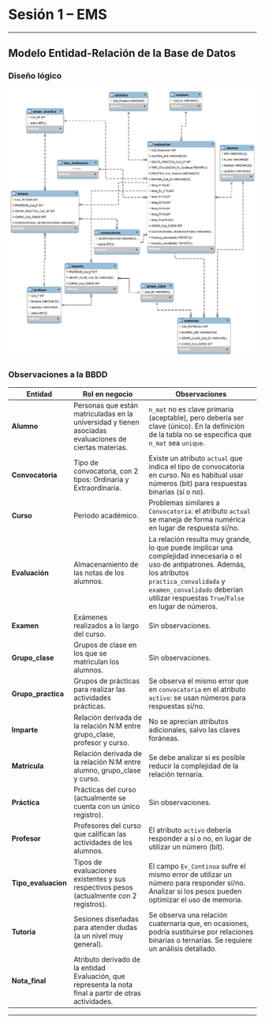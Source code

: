 # Sesión 1 – EMS

---

## Modelo Entidad-Relación de la Base de Datos

### Diseño lógico

![Tablas de la BBDD](er_logic_legacy.png)

### Observaciones a la BBDD

| **Entidad**      | **Rol en negocio**                                                                                     | **Observaciones**                                                                                                                                                                                                                                                                      |
| ---------------- | ------------------------------------------------------------------------------------------------------ | -------------------------------------------------------------------------------------------------------------------------------------------------------------------------------------------------------------------------------------------------------------------------------------- |
| **Alumno**       | Personas que están matriculadas en la universidad y tienen asociadas evaluaciones de ciertas materias. | `n_mat` no es clave primaria (aceptable), pero debería ser clave (único). En la definición de la tabla no se especifica que `n_mat` sea `unique`.                                                                                                                                    |
| **Convocatoria** | Tipo de convocatoria, con 2 tipos: Ordinaria y Extraordinaria.                                        | Existe un atributo `actual` que indica el tipo de convocatoria en curso. No es habitual usar números (bit) para respuestas binarias (sí o no).                                                                                                                                       |
| **Curso**        | Periodo académico.                                                                                     | Problemas similares a `Convocatoria`: el atributo `actual` se maneja de forma numérica en lugar de respuesta sí/no.                                                                                                                                                                    |
| **Evaluación**   | Almacenamiento de las notas de los alumnos.                                                          | La relación resulta muy grande, lo que puede implicar una complejidad innecesaria o el uso de antipatrones. Además, los atributos `practica_convalidada` y `examen_convalidado` deberían utilizar respuestas `True`/`False` en lugar de números.                              |
| **Examen**       | Exámenes realizados a lo largo del curso.                                                            | Sin observaciones.                                                                                                                                                                                                                                                                     |
| **Grupo_clase**  | Grupos de clase en los que se matriculan los alumnos.                                                | Sin observaciones.                                                                                                                                                                                                                                                                     |
| **Grupo_practica** | Grupos de prácticas para realizar las actividades prácticas.                                        | Se observa el mismo error que en `convocatoria` en el atributo `activo`: se usan números para respuestas sí/no.                                                                                                                                                                         |
| **Imparte**      | Relación derivada de la relación N:M entre grupo_clase, profesor y curso.                              | No se aprecian atributos adicionales, salvo las claves foráneas.                                                                                                                                                                                                                        |
| **Matricula**    | Relación derivada de la relación N:M entre alumno, grupo_clase y curso.                                | Se debe analizar si es posible reducir la complejidad de la relación ternaria.                                                                                                                                                                                                          |
| **Práctica**     | Prácticas del curso (actualmente se cuenta con un único registro).                                    | Sin observaciones.                                                                                                                                                                                                                                                                     |
| **Profesor**     | Profesores del curso que califican las actividades de los alumnos.                                   | El atributo `activo` debería responder a sí o no, en lugar de utilizar un número (bit).                                                                                                                                                                                                 |
| **Tipo_evaluacion** | Tipos de evaluaciones existentes y sus respectivos pesos (actualmente con 2 registros).                | El campo `Ev_Continua` sufre el mismo error de utilizar un número para responder sí/no. Analizar si los pesos pueden optimizar el uso de memoria.                                                                                                                                      |
| **Tutoria**      | Sesiones diseñadas para atender dudas (a un nivel muy general).                                        | Se observa una relación cuaternaria que, en ocasiones, podría sustituirse por relaciones binarias o ternarias. Se requiere un análisis detallado.                                                                                                                                      |
| **Nota_final**   | Atributo derivado de la entidad Evaluación, que representa la nota final a partir de otras actividades. |                                                                                                                                                                                                                                                                                        |

---
